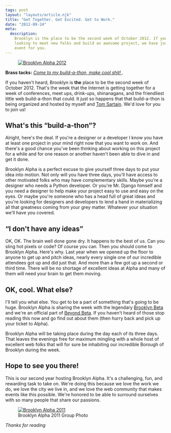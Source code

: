 ```yaml
---
tags: post
layout: "layouts/article.njk"
title: "Get Together. Get Excited. Get to Work."
date: "2012-09-24"
meta:
  description:
    Brooklyn is the place to be the second week of October 2012. If you're
    looking to meet new folks and build an awesome project, we have just the
    event for you.
---
```


<figure>
        <a href="http://brooklynalpha.org/2012">
        <img src='https://tylergaw.com/articles/assets/post-image-brooklyn-alpha-2012.png' alt='Brooklyn Alpha 2012'>
        </a>
</figure>
        <p>
            <b>Brass tacks:</b> <em>
                <a href="http://brooklynalpha.org/2012">
                        Come to my build-a-thon, make cool shit!
                </a>.
            </em>
        </p>
        <p class="entry-intro">
                If you haven't heard, Brooklyn is <b>the</b> place to be the
                second week of October 2012. That's the week that the Internet
                is getting together for a week of conferences, meet ups, drink-ups,
                shinanagans, and the friendliest little web build-a-thon that could.
                It just so happens that that build-a-thon is being organized and
                hosted by myself and <a href="https://twitter.com/xiian">Tom Sartain</a>.
                We'd love for you to join us!
        </p>
        <h2>What's this &#8220;build-a-thon&#8221;?</h2>
        <p>
                Alright, here's the deal. If you're a designer or a developer I
                know you have at least one project in your mind right now
                that you want to work on. And there's a good chance you've
                been thinking about working on this project for a while and for
                one reason or another haven't been able to dive in and get it done.
        </p>
        <p>
                Brooklyn Alpha is a perfect excuse to give yourself three days
                to put your idea into motion. Not only will you have three days, you'll
                have access to other motivated folks who may have complementary
                skills. Maybe you're a designer who needs a Python developer. Or
                you're Mr. Django himself and you need a designer to help
                make your project easy to use and easy on the eyes. Or maybe you're someone
                who has a head full of great ideas and you're looking for
                designers and developers to lend a hand in materializing all that
                greatness coming from your grey matter. Whatever your situation
                we'll have you covered.
        </p>
        <h2>&#8220;I don't have any ideas&#8221;</h2>
        <p>
                OK, OK. The brain well done gone dry. It happens to the best of us.
                Can you sling hot pixels or code? Of course you can. Then you should
                come to Brooklyn Alpha. Here's why. Last year when we opened up
                the floor to anyone to get up and pitch ideas, nearly every
                single one of our incredible attendees got up and did just that.
                And more than a few got up a second or third time. There will be
                no shortage of excellent ideas at Alpha and many of them will need
                your brain to get them moving.
        </p>
        <h2>OK, cool. What else?</h2>
        <p>
                I'll tell you what else. You get to be a part of something that's
                going to be huge. Brooklyn Alpha is sharing the week with the
                legendary <a href="https://brooklynbeta.org/">Brooklyn Beta</a>
                and we're an official part of <a href="https://brooklynbeta.org/beyond">Beyond Beta</a>.
                If you haven't heard of those stop reading this now and go find out
                about them (then hurry back and pick up your ticket to Alpha).
        </p>
        <p>
                Brooklyn Alpha will be taking place during the day each of its
                three days. That leaves the evenings free for maximum mingling
                with a whole host of excellent web folks that will for sure be
                inhabiting our incredible Borough of Brooklyn during the week.
        </p>
        <h2>Hope to see you there!</h2>
        <p>
                This is our second year hosting Brooklyn Alpha. It's a challenging,
                fun, and rewarding task to take on. We're doing this because
                we love the work we do, we love the city we live in, and we love
                the web community that makes events like this possible. We're
                honored to be able to surround ourselves with so many people that
                share our passions.
        </p>
        <figure>
                <a href="https://www.flickr.com/photos/brooklynalpha/6251904083/in/photostream">
                        <img src='https://farm7.staticflickr.com/6042/6251904083_1347d7870f_b.jpg' alt='Brooklyn Alpha 2011'>
                </a>
                <figcaption>Brooklyn Alpha 2011 Group Photo</figcaption>
        </figure>
        <p>
                <i>Thanks for reading</i>
        </p>
